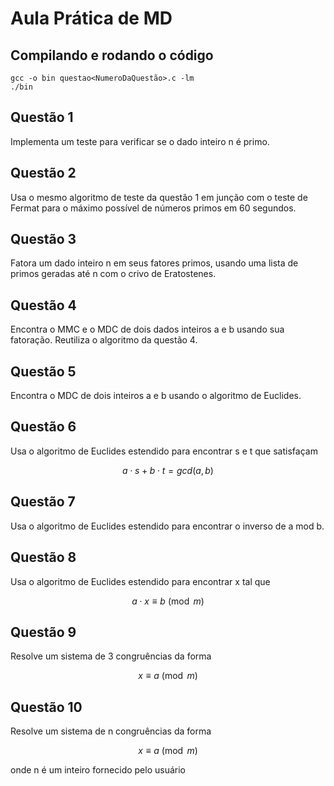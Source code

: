 # Aula Prática de MD

## Compilando e rodando o código

```
gcc -o bin questao<NumeroDaQuestão>.c -lm
./bin
```

## Questão 1

Implementa um teste para verificar se o dado inteiro n é primo.

## Questão 2

Usa o mesmo algoritmo de teste da questão 1 em junção com o teste de Fermat
para o máximo possível de números primos em 60 segundos.

## Questão 3

Fatora um dado inteiro n em seus fatores primos, usando uma lista de primos
geradas até n com o crivo de Eratostenes.

## Questão 4

Encontra o MMC e o MDC de dois dados inteiros a e b usando sua fatoração.
Reutiliza o algoritmo da questão 4.

## Questão 5

Encontra o MDC de dois inteiros a e b usando o algoritmo de Euclides.

## Questão 6

Usa o algoritmo de Euclides estendido para encontrar s e t que satisfaçam

$$a \cdot s + b \cdot t = gcd(a, b)$$

## Questão 7

Usa o algoritmo de Euclides estendido para encontrar o inverso de a mod b.

## Questão 8

Usa o algoritmo de Euclides estendido para encontrar x tal que

$$ a \cdot x \equiv b \pmod{m} $$

## Questão 9

Resolve um sistema de 3 congruências da forma

$$ x \equiv a \pmod{m} $$

## Questão 10

Resolve um sistema de n congruências da forma

$$ x \equiv a \pmod{m} $$

onde n é um inteiro fornecido pelo usuário
